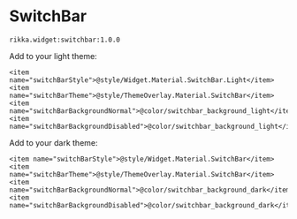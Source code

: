 # SwitchBar

`rikka.widget:switchbar:1.0.0`

Add to your light theme:

```
<item name="switchBarStyle">@style/Widget.Material.SwitchBar.Light</item>
<item name="switchBarTheme">@style/ThemeOverlay.Material.SwitchBar</item>
<item name="switchBarBackgroundNormal">@color/switchbar_background_light</item>
<item name="switchBarBackgroundDisabled">@color/switchbar_background_light</item>
```

Add to your dark theme:

```
<item name="switchBarStyle">@style/Widget.Material.SwitchBar</item>
<item name="switchBarTheme">@style/ThemeOverlay.Material.SwitchBar</item>
<item name="switchBarBackgroundNormal">@color/switchbar_background_dark</item>
<item name="switchBarBackgroundDisabled">@color/switchbar_background_dark</item>
```